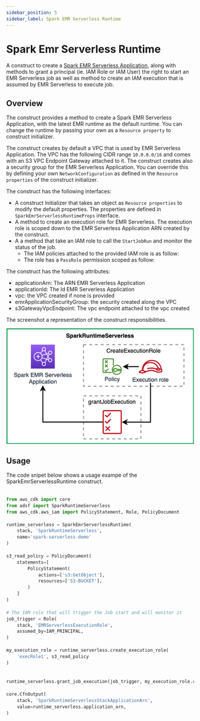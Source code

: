 ```yaml
---
sidebar_position: 5
sidebar_label: Spark EMR Serverless Runtime
---
```


# Spark Emr Serverless Runtime

A construct to create a [Spark EMR Serverless Application](https://docs.aws.amazon.com/emr/latest/EMR-Serverless-UserGuide/getting-started.html), along with methods to grant a principal (ie. IAM Role or IAM User) the right to start an EMR Serverless job as well as method to create an IAM execution that is assumed by EMR Serverless to execute job. 

## Overview

The construct provides a method to create a Spark EMR Serverless Application, with the latest EMR runtime as the default runtime. You can change the runtime by passing your own as a `Resource property` to construct initializer.

The construct creates by default a VPC that is used by EMR Serverless Application. The VPC has the following CIDR range `10.0.0.0/16` and comes with an S3 VPC Endpoint Gateway attached to it. The construct creates also a security group for the EMR Serverless Application. You can override this by defining your own `NetworkConfiguration` as defined in the `Resource properties` of the construct initializer.

The construct has the following interfaces:

   * A construct Initializer that takes an object as `Resource properties` to modify the default properties. The properties are defined in `SparkEmrServerlessRuntimeProps` interface.
   * A method to create an execution role for EMR Serverless. The execution role is scoped down to the EMR Serverless Application ARN created by the construct.
   * A a method that take an IAM role to call the `StartJobRun` and monitor the status of the job.
      * The IAM policies attached to the provided IAM role is as follow:
      * The role has a `PassRole` permission scoped as follow:

The construct has the following attributes:

   * applicationArn: The ARN EMR Serverless Application
   * applicationId: The Id EMR Serverless Application
   * vpc: the VPC created if none is provided
   * emrApplicationSecurityGroup: the security created along the VPC
   * s3GatewayVpcEndpoint: The vpc endpoint attached to the vpc created

The screenshot a representation of the construct responsibilities.

![Spark Runtime Serverless](../../../static/img/adsf-spark-runtime.png)

## Usage

The code snipet below shows a usage exampe of the SparkEmrServerlessRuntime construct.

```python

from aws_cdk import core
from adsf import SparkRuntimeServerless
from aws_cdk.aws_iam import PolicyStatement, Role, PolicyDocument

runtime_serverless = SparkEmrServerlessRuntime(
    stack, 'SparkRuntimeServerless',
    name='spark-serverless-demo'
)

s3_read_policy = PolicyDocument(
    statements=[
        PolicyStatement(
            actions=['s3:GetObject'],
            resources=['S3-BUCKET'],
        )
    ]
)

# The IAM role that will trigger the Job start and will monitor it
job_trigger = Role(
    stack, 'EMRServerlessExecutionRole',
    assumed_by=IAM_PRINCIPAL,
)

my_execution_role = runtime_serverless.create_execution_role(
    'execRole1', s3_read_policy
)


runtime_serverless.grant_job_execution(job_trigger, my_execution_role.role_arn)

core.CfnOutput(
    stack, 'SparkRuntimeServerlessStackApplicationArn',
    value=runtime_serverless.application_arn,
)

```
